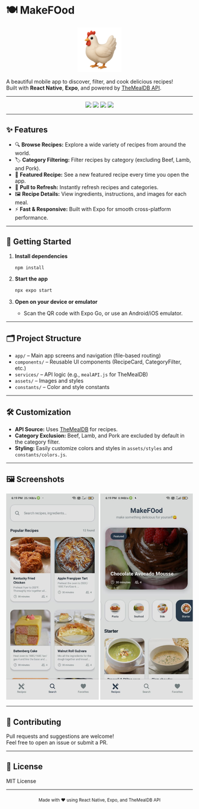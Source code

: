 # 🍽️ MakeFOod

<p align="center">
  <img src="mobile/assets/images/chicken.png" alt="MakeFOod Logo" width="120" /> 
</p>

A beautiful mobile app to discover, filter, and cook delicious recipes!  
Built with **React Native**, **Expo**, and powered by [TheMealDB API](https://www.themealdb.com/).

---

<p align="center">
  <img src="https://img.shields.io/badge/React_Native-20232A?logo=react&logoColor=61DAFB" />
  <img src="https://img.shields.io/badge/Expo-000020?logo=expo&logoColor=fff" />
  <img src="https://img.shields.io/badge/JavaScript-F7DF1E?logo=javascript&logoColor=000" />
  <img src="https://img.shields.io/badge/TheMealDB-FF7043?logo=data:image/svg+xml;base64,PHN2ZyBmaWxsPSIjRkZGIiB2aWV3Qm94PSIwIDAgMjQgMjQiPjwvc3ZnPg==" />
</p>

---

## ✨ Features

- 🔍 **Browse Recipes:** Explore a wide variety of recipes from around the world.
- 🏷️ **Category Filtering:** Filter recipes by category (excluding Beef, Lamb, and Pork).
- 🌟 **Featured Recipe:** See a new featured recipe every time you open the app.
- 🔄 **Pull to Refresh:** Instantly refresh recipes and categories.
- 🖼️ **Recipe Details:** View ingredients, instructions, and images for each meal.
- ⚡ **Fast & Responsive:** Built with Expo for smooth cross-platform performance.

---

## 🚀 Getting Started

1. **Install dependencies**

   ```bash
   npm install
   ```

2. **Start the app**

   ```bash
   npx expo start
   ```

3. **Open on your device or emulator**
   - Scan the QR code with Expo Go, or use an Android/iOS emulator.

---

## 🗂️ Project Structure

- `app/` – Main app screens and navigation (file-based routing)
- `components/` – Reusable UI components (RecipeCard, CategoryFilter, etc.)
- `services/` – API logic (e.g., `mealAPI.js` for TheMealDB)
- `assets/` – Images and styles
- `constants/` – Color and style constants

---

## 🛠️ Customization

- **API Source:** Uses [TheMealDB](https://www.themealdb.com/api.php) for recipes.
- **Category Exclusion:** Beef, Lamb, and Pork are excluded by default in the category filter.
- **Styling:** Easily customize colors and styles in `assets/styles` and `constants/colors.js`.

---

## 🖼️ Screenshots

<p align="center">
  <img src="mobile/assets/images/makefood.jpg" width="250" alt="Home Screen" />
  <img src="mobile/assets/images/makefood2.jpg" width="250" alt="Search screen" />
</p>

---

## 🤝 Contributing

Pull requests and suggestions are welcome!  
Feel free to open an issue or submit a PR.

---

## 📄 License

MIT License

---

<p align="center">
  <sub>Made with ❤️ using React Native, Expo, and TheMealDB API</sub>
</p>
